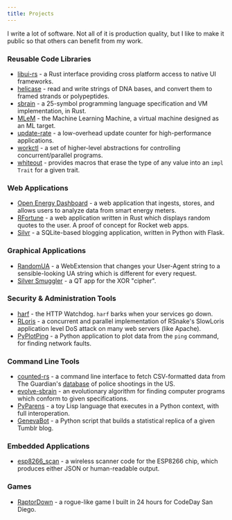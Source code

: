 ```yaml
---
title: Projects
---
```


I write a lot of software. Not all of it is production quality, but I like to make it public so that others can benefit from my work.

### Reusable Code Libraries

* [libui-rs](https://github.com/LeoTindall/libui-rs) - a Rust interface providing cross platform access to native UI frameworks.
* [helicase](https://github.com/LeoTindall/helicase) - read and write strings of DNA bases, and convert them to framed strands or polypeptides.
* [sbrain](https://github.com/LeoTindall/sbrain) - a 25-symbol programming language specification and VM implementation, in Rust.
* [MLeM](https://github.com/LeoTindall/mlem) - the Machine Learning Machine, a virtual machine designed as an ML target.
* [update-rate](https://github.com/LeoTindall/update_rate) - a low-overhead update counter for high-performance applications.
* [workctl](https://github.com/LeoTindall/workctl) - a set of higher-level abstractions for controlling concurrent/parallel programs.
* [whiteout](https://github.com/LeoTindall/whiteout) - provides macros that erase the type of any value into an `impl Trait` for a given trait.

### Web Applications

* [Open Energy Dashboard](https://openenergydashboard.github.io) - a web application that ingests, stores, and allows users to analyze data from smart energy meters.
* [RFortune](https://github.com/leotindall/rfortune) - a web application written in Rust which displays random quotes to the user. A proof of concept for Rocket web apps.
* [Silvr](https://github.com/LeoTindall/silvr) - a SQLite-based blogging application, written in Python with Flask.

### Graphical Applications

* [RandomUA](https://leotindall.com/randomua/) - a WebExtension that changes your User-Agent string to a sensible-looking UA string which is different for every request.
* [Silver Smuggler](https://github.com/LeoTindall/silver_smuggler) - a QT app for the XOR "cipher".

### Security & Administration Tools

* [harf](https://github.com/OpenEnergyDashboard/harf) - the HTTP Watchdog. `harf` barks when your services go down.
* [RLoris](https://github.com/LeoTindall/rloris) - a concurrent and parallel implementation of RSnake's SlowLoris application level DoS attack on many web servers (like Apache).
* [PyPlotPing](https://github.com/LeoTindall/FlameTools) - a Python application to plot data from the `ping` command, for finding network faults.

### Command Line Tools

* [counted-rs](https://github.com/LeoTindall/counted-rs) - a command line interface to fetch CSV-formatted data from The Guardian's [database](https://www.theguardian.com/us-news/ng-interactive/2015/jun/01/the-counted-police-killings-us-database) of police shootings in the US.
* [evolve-sbrain](https://github.com/LeoTindall/evolve-sbrain) - an evolutionary algorithm for finding computer programs which conform to given specifications.
* [PyParens](https://github.com/LeoTindall/pyparens) - a toy Lisp language that executes in a Python context, with full interoperation.
* [GenevaBot](https://github.com/LeoTindall/genevabot) - a Python script that builds a statistical replica of a given Tumblr blog.

### Embedded Applications

* [esp8266_scan](https://gist.github.com/LeoTindall/c328e47e47cafc0be353feec020175af) - a wireless scanner code for the ESP8266 chip, which produces either JSON or human-readable output.

### Games

* [RaptorDown](https://github.com/LeoTindall/RaptorDown) - a rogue-like game I built in 24 hours for CodeDay San Diego.
